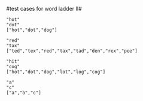 #test cases for word ladder II#

```
"hot"
"dot"
["hot","dot","dog"]

"red"
"tax"
["ted","tex","red","tax","tad","den","rex","pee"]

"hit"
"cog"
["hot","dot","dog","lot","log","cog"]	

"a"
"c"
["a","b","c"]
```